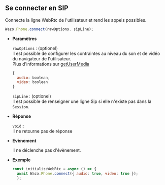 ## Se connecter en SIP

Connecte la ligne WebRtc de l'utilisateur et rend les appels possibles.

```js
Wazo.Phone.connect(rawOptions, sipLine);
```

<div class="useless-tab-container">

- **Paramètres**
  
  `rawOptions` : (optionel)    
  Il est possible de configurer les contraintes au niveau du son et de vidéo du navigateur de l'utilisateur.  
  Plus d'informations sur [getUserMedia](https://developer.mozilla.org/en-US/docs/Web/API/MediaDevices/getUserMedia)
  ```js
  {
    audio: boolean,
    video: boolean
  }
  ```

  `sipLine` : (optionel)  
  Il est possible de renseigner une ligne Sip si elle n'existe pas dans la `Session`.

- **Réponse**

  `void` :  
  Il ne retourne pas de réponse

- **Evènement**

  Il ne déclenche pas d'évènement.

- **Exemple**

  ```js
  const initializeWebRtc = async () => {
    await Wazo.Phone.connect({ audio: true, video: true });
    };
  ```

</div>